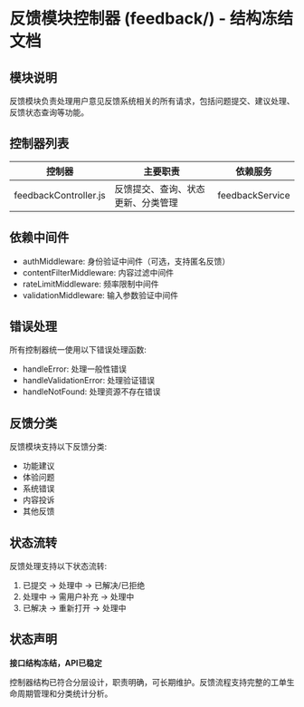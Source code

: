 # 反馈模块控制器 (feedback/) - 结构冻结文档

## 模块说明

反馈模块负责处理用户意见反馈系统相关的所有请求，包括问题提交、建议处理、反馈状态查询等功能。

## 控制器列表

| 控制器 | 主要职责 | 依赖服务 |
|--------|---------|----------|
| feedbackController.js | 反馈提交、查询、状态更新、分类管理 | feedbackService |

## 依赖中间件

- authMiddleware: 身份验证中间件（可选，支持匿名反馈）
- contentFilterMiddleware: 内容过滤中间件
- rateLimitMiddleware: 频率限制中间件
- validationMiddleware: 输入参数验证中间件

## 错误处理

所有控制器统一使用以下错误处理函数:
- handleError: 处理一般性错误
- handleValidationError: 处理验证错误
- handleNotFound: 处理资源不存在错误

## 反馈分类

反馈模块支持以下反馈分类:
- 功能建议
- 体验问题
- 系统错误
- 内容投诉
- 其他反馈

## 状态流转

反馈处理支持以下状态流转:
1. 已提交 → 处理中 → 已解决/已拒绝
2. 处理中 → 需用户补充 → 处理中
3. 已解决 → 重新打开 → 处理中

## 状态声明

**接口结构冻结，API已稳定**

控制器结构已符合分层设计，职责明确，可长期维护。反馈流程支持完整的工单生命周期管理和分类统计分析。 